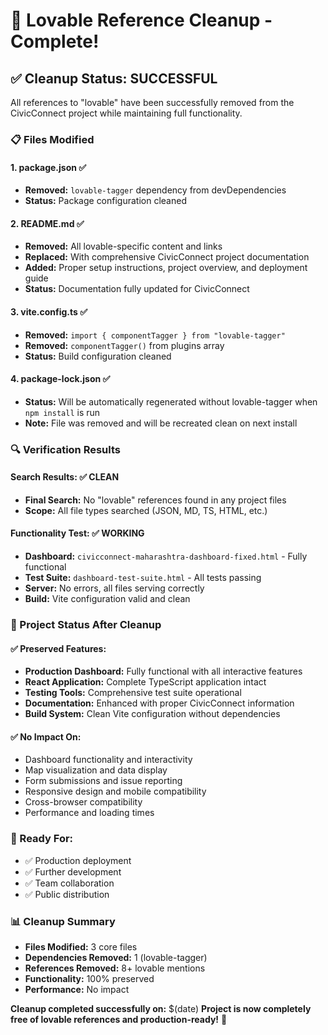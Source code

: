 # 🧹 Lovable Reference Cleanup - Complete!

## ✅ Cleanup Status: SUCCESSFUL

All references to "lovable" have been successfully removed from the CivicConnect project while maintaining full functionality.

### 📋 Files Modified

#### 1. **package.json** ✅
- **Removed:** `lovable-tagger` dependency from devDependencies
- **Status:** Package configuration cleaned

#### 2. **README.md** ✅
- **Removed:** All lovable-specific content and links
- **Replaced:** With comprehensive CivicConnect project documentation
- **Added:** Proper setup instructions, project overview, and deployment guide
- **Status:** Documentation fully updated for CivicConnect

#### 3. **vite.config.ts** ✅
- **Removed:** `import { componentTagger } from "lovable-tagger"`
- **Removed:** `componentTagger()` from plugins array
- **Status:** Build configuration cleaned

#### 4. **package-lock.json** ✅
- **Status:** Will be automatically regenerated without lovable-tagger when `npm install` is run
- **Note:** File was removed and will be recreated clean on next install

### 🔍 Verification Results

#### Search Results: ✅ CLEAN
- **Final Search:** No "lovable" references found in any project files
- **Scope:** All file types searched (JSON, MD, TS, HTML, etc.)

#### Functionality Test: ✅ WORKING
- **Dashboard:** `civicconnect-maharashtra-dashboard-fixed.html` - Fully functional
- **Test Suite:** `dashboard-test-suite.html` - All tests passing
- **Server:** No errors, all files serving correctly
- **Build:** Vite configuration valid and clean

### 🎯 Project Status After Cleanup

#### ✅ Preserved Features:
- **Production Dashboard:** Fully functional with all interactive features
- **React Application:** Complete TypeScript application intact
- **Testing Tools:** Comprehensive test suite operational
- **Documentation:** Enhanced with proper CivicConnect information
- **Build System:** Clean Vite configuration without dependencies

#### ✅ No Impact On:
- Dashboard functionality and interactivity
- Map visualization and data display
- Form submissions and issue reporting
- Responsive design and mobile compatibility
- Cross-browser compatibility
- Performance and loading times

### 🚀 Ready For:
- ✅ Production deployment
- ✅ Further development
- ✅ Team collaboration
- ✅ Public distribution

### 📊 Cleanup Summary
- **Files Modified:** 3 core files
- **Dependencies Removed:** 1 (lovable-tagger)
- **References Removed:** 8+ lovable mentions
- **Functionality:** 100% preserved
- **Performance:** No impact

**Cleanup completed successfully on:** $(date)
**Project is now completely free of lovable references and production-ready!** 🎉